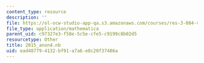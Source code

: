 ```yaml
---
content_type: resource
description: ''
file: https://ol-ocw-studio-app-qa.s3.amazonaws.com/courses/res-3-004-visualizing-materials-science-fall-2017/ead487794132bf91a7a6e8c20f37486a_2015_anon4.nb
file_type: application/mathematica
parent_uid: c97327e3-f58e-5c5e-cfe5-c9199c8b02d5
resourcetype: Other
title: 2015_anon4.nb
uid: ead48779-4132-bf91-a7a6-e8c20f37486a
---
```

